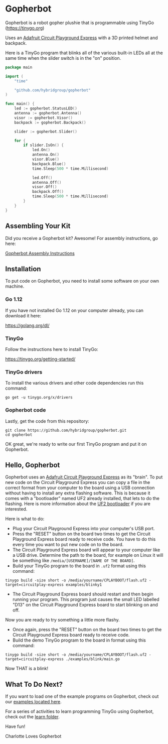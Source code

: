 # Gopherbot

Gopherbot is a robot gopher plushie that is programmable using TinyGo (https://tinygo.org)

Uses an [Adafruit Circuit Playground Express](https://www.adafruit.com/product/3333) with a 3D printed helmet and backpack.

Here is a TinyGo program that blinks all of the various built-in LEDs all at the same time when the slider switch is in the "on" position.

```go
package main

import (
	"time"

	"github.com/hybridgroup/gopherbot"
)

func main() {
	led := gopherbot.StatusLED()
	antenna := gopherbot.Antenna()
	visor := gopherbot.Visor()
	backpack := gopherbot.Backpack()

	slider := gopherbot.Slider()

	for {
		if slider.IsOn() {
			led.On()
			antenna.On()
			visor.Blue()
			backpack.Blue()
			time.Sleep(500 * time.Millisecond)

			led.Off()
			antenna.Off()
			visor.Off()
			backpack.Off()
			time.Sleep(500 * time.Millisecond)
		}
	}
}
```

## Assembling Your Kit

Did you receive a Gopherbot kit? Awesome! For assembly instructions, go here:

[Gopherbot Assembly Instructions](./assembly/README.md)

## Installation

To put code on Gopherbot, you need to install some software on your own machine.

### Go 1.12

If you have not installed Go 1.12 on your computer already, you can download it here:

https://golang.org/dl/

### TinyGo

Follow the instructions here to install TinyGo:

https://tinygo.org/getting-started/

### TinyGo drivers

To install the various drivers and other code dependencies run this command:

```
go get -u tinygo.org/x/drivers
```

### Gopherbot code

Lastly, get the code from this repository:

```
git clone https://github.com/hybridgroup/gopherbot.git
cd gopherbot
```

OK great, we're ready to write our first TinyGo program and put it on Gopherbot.

## Hello, Gopherbot

Gopherbot uses an [Adafruit Circuit Playground Express](https://www.adafruit.com/product/3333) as its "brain". To put new code on the Circuit Playground Express you can copy a file in the correct format from your computer to the board using a USB connection without having to install any extra flashing software. This is because it comes with a "bootloader" named UF2 already installed, that lets to do the flashing. Here is more information about the [UF2 bootloader](https://github.com/Microsoft/uf2) if you are interested.

Here is what to do:

- Plug your Circuit Playground Express into your computer's USB port.
- Press the "RESET" button on the board two times to get the Circuit Playground Express board ready to receive code. You have to do this every time you want to put new code on to the board.
- The Circuit Playground Express board will appear to your computer like a USB drive. Determine the path to the board, for example on Linux it will be something like `/media/[USERNAME]/[NAME OF THE BOARD]`.
- Build your TinyGo program to the board in `.uf2` format using this command:

```shell
tinygo build -size short -o /media/yourname/CPLAYBOOT/flash.uf2 -target=circuitplay-express examples/blinky1
```

- The Circuit Playground Express board should restart and then begin running your program. This program just causes the small LED labelled "D13" on the Circuit Playground Express board to start blinking on and off.

Now you are ready to try something a little more flashy.

- Once again, press the "RESET" button on the board two times to get the Circuit Playground Express board ready to receive code.
- Build the demo TinyGo program to the board in format using this command:

```shell
tinygo build -size short -o /media/yourname/CPLAYBOOT/flash.uf2 -target=circuitplay-express ./examples/blink/main.go
```

Now THAT is a blink!

## What To Do Next?

If you want to load one of the example programs on Gopherbot, check out our [examples located here](./examples/README.md).

For a series of activities to learn programming TinyGo using Gopherbot, check out the [learn folder](./learn/README.md).

Have fun!

Charlotte Loves Gopherbot 
